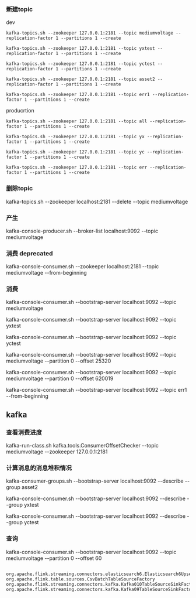 ###  新建topic

dev
``` 
kafka-topics.sh --zookeeper 127.0.0.1:2181 --topic mediumvoltage --replication-factor 1 --partitions 1 --create
    
kafka-topics.sh --zookeeper 127.0.0.1:2181 --topic yxtest --replication-factor 1 --partitions 1 --create

kafka-topics.sh --zookeeper 127.0.0.1:2181 --topic yctest --replication-factor 1 --partitions 1 --create

kafka-topics.sh --zookeeper 127.0.0.1:2181 --topic asset2 --replication-factor 1 --partitions 1 --create

kafka-topics.sh --zookeeper 127.0.0.1:2181 --topic err1 --replication-factor 1 --partitions 1 --create

```

    
producrtion
``` 
kafka-topics.sh --zookeeper 127.0.0.1:2181 --topic all --replication-factor 1 --partitions 1 --create

kafka-topics.sh --zookeeper 127.0.0.1:2181 --topic yx --replication-factor 1 --partitions 1 --create

kafka-topics.sh --zookeeper 127.0.0.1:2181 --topic yc --replication-factor 1 --partitions 1 --create

kafka-topics.sh --zookeeper 127.0.0.1:2181 --topic err --replication-factor 1 --partitions 1 --create

```



    
### 删除topic
kafka-topics.sh --zookeeper localhost:2181 --delete --topic mediumvoltage
    
###  产生
kafka-console-producer.sh --broker-list localhost:9092 --topic mediumvoltage

### 消费 deprecated
kafka-console-consumer.sh --zookeeper localhost:2181 --topic mediumvoltage --from-beginning
  
### 消费
kafka-console-consumer.sh --bootstrap-server localhost:9092 --topic mediumvoltage 

kafka-console-consumer.sh --bootstrap-server localhost:9092 --topic yxtest 

kafka-console-consumer.sh --bootstrap-server localhost:9092 --topic yctest 

kafka-console-consumer.sh --bootstrap-server localhost:9092 --topic mediumvoltage --partition 0 --offset 25320

kafka-console-consumer.sh --bootstrap-server localhost:9092 --topic mediumvoltage --partition  0 --offset 620019

kafka-console-consumer.sh --bootstrap-server localhost:9092 --topic err1 --from-beginning
 
 


## kafka
### 查看消费进度
kafka-run-class.sh kafka.tools.ConsumerOffsetChecker --topic mediumvoltage  --zookeeper 127.0.0.1:2181  

### 计算消息的消息堆积情况
kafka-consumer-groups.sh --bootstrap-server localhost:9092 --describe --group asset2

kafka-console-consumer.sh --bootstrap-server localhost:9092 --describe --group yxtest

kafka-console-consumer.sh --bootstrap-server localhost:9092 --describe --group  yctest 

### 查询
kafka-console-consumer.sh --bootstrap-server localhost:9092 --topic mediumvoltage --partition 0 --offset 60
 




```

org.apache.flink.streaming.connectors.elasticsearch6.Elasticsearch6UpsertTableSinkFactory
org.apache.flink.table.sources.CsvBatchTableSourceFactory
org.apache.flink.streaming.connectors.kafka.Kafka010TableSourceSinkFactory
org.apache.flink.streaming.connectors.kafka.Kafka09TableSourceSinkFactory

```